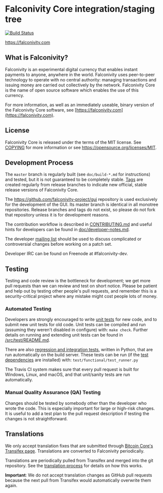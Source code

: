 Falconivity Core integration/staging tree
=====================================

[![Build Status](https://travis-ci.org/falconivity-project/falconivity.svg?branch=master)](https://travis-ci.org/falconivity-project/falconivity)

https://falconivity.com

What is Falconivity?
----------------

Falconivity is an experimental digital currency that enables instant payments to
anyone, anywhere in the world. Falconivity uses peer-to-peer technology to operate
with no central authority: managing transactions and issuing money are carried
out collectively by the network. Falconivity Core is the name of open source
software which enables the use of this currency.

For more information, as well as an immediately useable, binary version of
the Falconivity Core software, see [https://falconivity.com](https://falconivity.com).

License
-------

Falconivity Core is released under the terms of the MIT license. See [COPYING](COPYING) for more
information or see https://opensource.org/licenses/MIT.

Development Process
-------------------

The `master` branch is regularly built (see `doc/build-*.md` for instructions) and tested, but it is not guaranteed to be
completely stable. [Tags](https://github.com/falconivity-project/falconivity/tags) are created
regularly from release branches to indicate new official, stable release versions of Falconivity Core.

The https://github.com/falconivity-project/gui repository is used exclusively for the
development of the GUI. Its master branch is identical in all monotree
repositories. Release branches and tags do not exist, so please do not fork
that repository unless it is for development reasons.

The contribution workflow is described in [CONTRIBUTING.md](CONTRIBUTING.md)
and useful hints for developers can be found in [doc/developer-notes.md](doc/developer-notes.md).

The developer [mailing list](https://groups.google.com/forum/#!forum/falconivity-dev)
should be used to discuss complicated or controversial changes before working
on a patch set.

Developer IRC can be found on Freenode at #falconivity-dev.

Testing
-------

Testing and code review is the bottleneck for development; we get more pull
requests than we can review and test on short notice. Please be patient and help out by testing
other people's pull requests, and remember this is a security-critical project where any mistake might cost people
lots of money.

### Automated Testing

Developers are strongly encouraged to write [unit tests](src/test/README.md) for new code, and to
submit new unit tests for old code. Unit tests can be compiled and run
(assuming they weren't disabled in configure) with: `make check`. Further details on running
and extending unit tests can be found in [/src/test/README.md](/src/test/README.md).

There are also [regression and integration tests](/test), written
in Python, that are run automatically on the build server.
These tests can be run (if the [test dependencies](/test) are installed) with: `test/functional/test_runner.py`

The Travis CI system makes sure that every pull request is built for Windows, Linux, and macOS, and that unit/sanity tests are run automatically.

### Manual Quality Assurance (QA) Testing

Changes should be tested by somebody other than the developer who wrote the
code. This is especially important for large or high-risk changes. It is useful
to add a test plan to the pull request description if testing the changes is
not straightforward.

Translations
------------

We only accept translation fixes that are submitted through [Bitcoin Core's Transifex page](https://www.transifex.com/projects/p/bitcoin/).
Translations are converted to Falconivity periodically.

Translations are periodically pulled from Transifex and merged into the git repository. See the
[translation process](doc/translation_process.md) for details on how this works.

**Important**: We do not accept translation changes as GitHub pull requests because the next
pull from Transifex would automatically overwrite them again.
